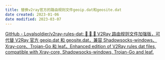 ```yaml
---
title: 替换v2ray官方的路由规则文件geoip.dat和geosite.dat
date created: 2023-01-06
date modified: 2023-03-07
---
```


[GitHub - Loyalsoldier/v2ray-rules-dat: 🦄 🎃 👻 V2Ray 路由规则文件加强版，可代替 V2Ray 官方 geoip.dat 和 geosite.dat，兼容 Shadowsocks-windows、Xray-core、Trojan-Go 和 leaf。Enhanced edition of V2Ray rules dat files, compatible with Xray-core, Shadowsocks-windows, Trojan-Go and leaf.](https://github.com/Loyalsoldier/v2ray-rules-dat)
